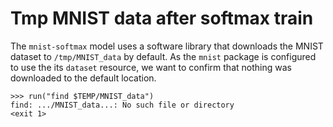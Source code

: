 # Tmp MNIST data after softmax train

The `mnist-softmax` model uses a software library that downloads the
MNIST dataset to `/tmp/MNIST_data` by default. As the `mnist` package
is configured to use the its `dataset` resource, we want to confirm
that nothing was downloaded to the default location.

    >>> run("find $TEMP/MNIST_data")
    find: .../MNIST_data...: No such file or directory
    <exit 1>
